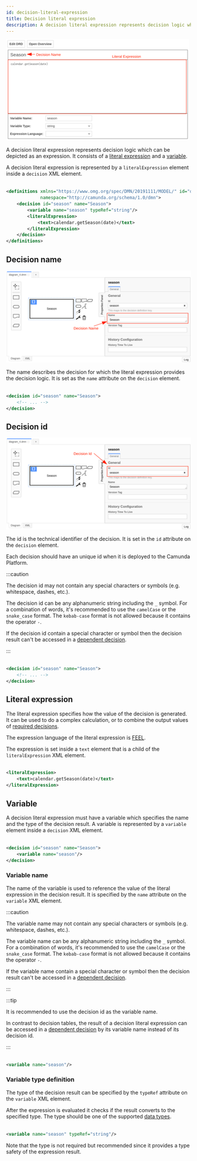 ```yaml
---
id: decision-literal-expression
title: Decision literal expression
description: A decision literal expression represents decision logic which can be depicted as an expression in DMN.
---
```


![Decision literal expression](assets/decision-literal-expression/decision-literal-expression.png)

A decision literal expression represents decision logic which can be depicted as an expression. It consists of
a [literal expression](#literal-expression) and a [variable](#variable).

A decision literal expression is represented by a `literalExpression` element inside a `decision` XML element.

```xml

<definitions xmlns="https://www.omg.org/spec/DMN/20191111/MODEL/" id="definitions" name="definitions"
             namespace="http://camunda.org/schema/1.0/dmn">
    <decision id="season" name="Season">
        <variable name="season" typeRef="string"/>
        <literalExpression>
            <text>calendar.getSeason(date)</text>
        </literalExpression>
    </decision>
</definitions>
```

## Decision name

![Decision Name](assets/decision-literal-expression/decision-name.png)

The name describes the decision for which the literal expression provides the decision logic. It is set as the `name`
attribute on the `decision` element.

```xml

<decision id="season" name="Season">
    <!-- ... -->
</decision>
```

## Decision id

![Decision Id](assets/decision-literal-expression/decision-id.png)

The id is the technical identifier of the decision. It is set in the `id`
attribute on the `decision` element.

Each decision should have an unique id when it is deployed to the Camunda Platform.

:::caution

The decision id may not contain any special characters or symbols (e.g. whitespace, dashes, etc.).

The decision id can be any alphanumeric string including the `_` symbol. For a combination of words, it's recommended to
use the `camelCase` or the `snake_case` format. The `kebab-case` format is not allowed because it contains the
operator `-`.

If the decision id contain a special character or symbol then the decision result can't be accessed in
a [dependent decision](decision-requirements-graph.md#required-decisions).

:::

```xml

<decision id="season" name="Season">
    <!-- ... -->
</decision>
```

## Literal expression

The literal expression specifies how the value of the decision is generated. It can be used to do a complex calculation,
or to combine the output values of [required decisions](decision-requirements-graph.md#required-decisions).

The expression language of the literal expression
is [FEEL](/components/modeler/feel/language-guide/feel-expressions-introduction.md).

The expression is set inside a `text` element that is a child of the `literalExpression` XML element.

```xml

<literalExpression>
    <text>calendar.getSeason(date)</text>
</literalExpression>
```

## Variable

A decision literal expression must have a variable which specifies the name and the type of the decision result. A
variable is represented by a `variable` element inside a `decision` XML element.

```xml

<decision id="season" name="Season">
    <variable name="season"/>
</decision>
```

### Variable name

The name of the variable is used to reference the value of the literal expression in the decision result. It is
specified by the `name` attribute on the `variable` XML element.

:::caution

The variable name may not contain any special characters or symbols (e.g. whitespace, dashes, etc.).

The variable name can be any alphanumeric string including the `_` symbol. For a combination of words, it's recommended
to use the `camelCase` or the `snake_case` format. The `kebab-case` format is not allowed because it contains the
operator `-`.

If the variable name contain a special character or symbol then the decision result can't be accessed in
a [dependent decision](decision-requirements-graph.md#required-decisions).

:::

:::tip

It is recommended to use the decision id as the variable name.

In contrast to decision tables, the result of a decision literal expression can be accessed in
a [dependent decision](decision-requirements-graph.md#required-decisions) by its variable name instead of its decision
id.

:::

```xml

<variable name="season"/>
```

### Variable type definition

The type of the decision result can be specified by the `typeRef` attribute on the
`variable` XML element.

After the expression is evaluated it checks if the result converts to the specified type. The type should be one of the
supported [data types](dmn-data-types.md).

```xml

<variable name="season" typeRef="string"/>
```

Note that the type is not required but recommended since it provides a type safety of the expression result.
